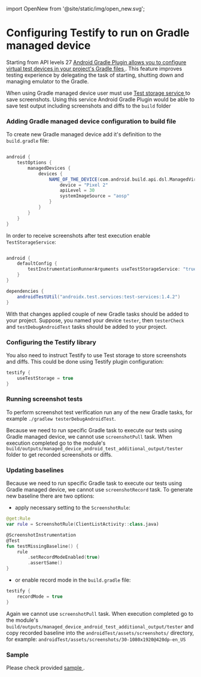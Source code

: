 import OpenNew from '@site/static/img/open_new.svg';

# Configuring Testify to run on Gradle managed device

Starting from API levels
27 [Android Gradle Plugin allows you to configure virtual test devices in your project's Gradle files <OpenNew />](https://developer.android.com/studio/test/gradle-managed-devices).
This feature improves testing experience by delegating the task of starting, shutting down and
managing emulator to the Gradle.

When using Gradle managed device user must
use [Test storage service <OpenNew />](https://developer.android.com/reference/androidx/test/services/storage/TestStorage)
to save screenshots. Using this service Android Gradle Plugin would be able to save test output
including screenshots and diffs to the `build` folder

### Adding Gradle managed device configuration to build file

To create new Gradle managed device add it's definition to the `build.gradle` file:

```groovy

android {
    testOptions {
        managedDevices {
            devices {
                NAME_OF_THE_DEVICE(com.android.build.api.dsl.ManagedVirtualDevice) {
                    device = "Pixel 2"
                    apiLevel = 30
                    systemImageSource = "aosp"
                }
            }
        }
    }
}

```

In order to receive screenshots after test execution enable `TestStorageService`:

```groovy

android {
    defaultConfig {
        testInstrumentationRunnerArguments useTestStorageService: "true"
    }
}

dependencies {
    androidTestUtil("androidx.test.services:test-services:1.4.2")
}
```

With that changes applied couple of new Gradle tasks should be added to your project. Suppose, you
named your device `tester`, then `testerCheck` and `testDebugAndroidTest` tasks should be added to
your project.

### Configuring the Testify library

You also need to instruct Testify to use Test storage to store screenshots and diffs. This could be
done using Testify plugin configuration:

```groovy
testify {
    useTestStorage = true
}
```

### Running screenshot tests

To perform screenshot test verification run any of the new Gradle tasks, for
example `./gradlew testerDebugAndroidTest`.

Because we need to run specific Gradle task to execute our tests using Gradle managed device, we
cannot use `screenshotPull` task. When execution completed go to the
module's `build/outputs/managed_device_android_test_additional_output/tester` folder to get recorded
screenshots or diffs.

### Updating baselines

Because we need to run specific Gradle task to execute our tests using Gradle managed device, we
cannot use `screenshotRecord` task. To generate new baseline there are two options:

- apply necessary setting to the `ScreenshotRule`:

```kotlin
@get:Rule
var rule = ScreenshotRule(ClientListActivity::class.java)

@ScreenshotInstrumentation
@Test
fun testMissingBaseline() {
    rule
        .setRecordModeEnabled(true)
        .assertSame()
}
```

- or enable record mode in the `build.gradle` file:

```groovy
testify {
    recordMode = true
}
```

Again we cannot use `screenshotPull` task. When execution completed go to the
module's `build/outputs/managed_device_android_test_additional_output/tester` and copy recorded
baseline into the `androidTest/assets/screenshots/` directory, for example: `androidTest/assets/screenshots/30-1080x1920@420dp-en_US`

### Sample

Please check
provided [sample <OpenNew />](https://github.com/ndtp/android-testify/tree/main/Samples/Gmd).